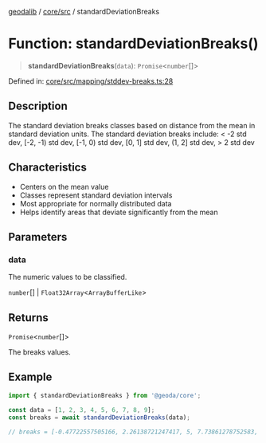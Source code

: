 [geodalib](../../../modules.md) / [core/src](../index.md) / standardDeviationBreaks

# Function: standardDeviationBreaks()

> **standardDeviationBreaks**(`data`): `Promise`\<`number`[]\>

Defined in: [core/src/mapping/stddev-breaks.ts:28](https://github.com/GeoDaCenter/geoda-lib/blob/246bf05338fdf79294f778f8829940c18b17a0f8/js/packages/core/src/mapping/stddev-breaks.ts#L28)

## Description
The standard deviation breaks classes based on distance from the mean in standard deviation units.
The standard deviation breaks include: < -2 std dev, [-2, -1) std dev, [-1, 0) std dev, [0, 1] std dev, (1, 2] std dev, > 2 std dev

## Characteristics
- Centers on the mean value
- Classes represent standard deviation intervals
- Most appropriate for normally distributed data
- Helps identify areas that deviate significantly from the mean

## Parameters

### data

The numeric values to be classified.

`number`[] | `Float32Array`\<`ArrayBufferLike`\>

## Returns

`Promise`\<`number`[]\>

The breaks values.

## Example

```ts
import { standardDeviationBreaks } from '@geoda/core';

const data = [1, 2, 3, 4, 5, 6, 7, 8, 9];
const breaks = await standardDeviationBreaks(data);

// breaks = [-0.47722557505166, 2.26138721247417, 5, 7.73861278752583, 10.47722557505166]
```
